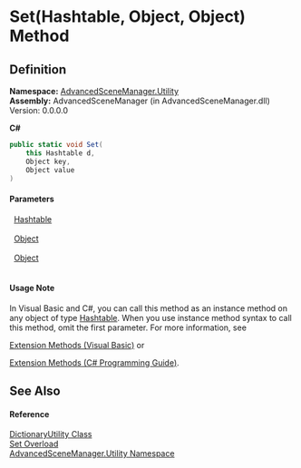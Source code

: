 # Set(Hashtable, Object, Object) Method




## Definition
**Namespace:** <a href="N_AdvancedSceneManager_Utility.md">AdvancedSceneManager.Utility</a>  
**Assembly:** AdvancedSceneManager (in AdvancedSceneManager.dll) Version: 0.0.0.0

**C#**
``` C#
public static void Set(
	this Hashtable d,
	Object key,
	Object value
)
```



#### Parameters
<dl><dt>  <a href="https://learn.microsoft.com/dotnet/api/system.collections.hashtable" target="_blank" rel="noopener noreferrer">Hashtable</a></dt><dd> </dd><dt>  <a href="https://learn.microsoft.com/dotnet/api/system.object" target="_blank" rel="noopener noreferrer">Object</a></dt><dd> </dd><dt>  <a href="https://learn.microsoft.com/dotnet/api/system.object" target="_blank" rel="noopener noreferrer">Object</a></dt><dd> </dd></dl>

#### Usage Note
In Visual Basic and C#, you can call this method as an instance method on any object of type <a href="https://learn.microsoft.com/dotnet/api/system.collections.hashtable" target="_blank" rel="noopener noreferrer">Hashtable</a>. When you use instance method syntax to call this method, omit the first parameter. For more information, see <a href="https://docs.microsoft.com/dotnet/visual-basic/programming-guide/language-features/procedures/extension-methods" target="_blank" rel="noopener noreferrer">

Extension Methods (Visual Basic)</a> or <a href="https://docs.microsoft.com/dotnet/csharp/programming-guide/classes-and-structs/extension-methods" target="_blank" rel="noopener noreferrer">

Extension Methods (C# Programming Guide)</a>.

## See Also


#### Reference
<a href="T_AdvancedSceneManager_Utility_DictionaryUtility.md">DictionaryUtility Class</a>  
<a href="Overload_AdvancedSceneManager_Utility_DictionaryUtility_Set.md">Set Overload</a>  
<a href="N_AdvancedSceneManager_Utility.md">AdvancedSceneManager.Utility Namespace</a>  
